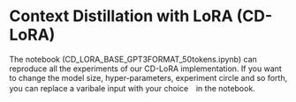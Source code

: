 # Context Distillation with LoRA (CD-LoRA)

The notebook (CD_LORA_BASE_GPT3FORMAT_50tokens.ipynb) can reproduce all the experiments of our CD-LoRA implementation. If you want to change the model size, hyper-parameters, experiment circle and so forth, you can replace a varibale input with your choice　in the notebook. 
